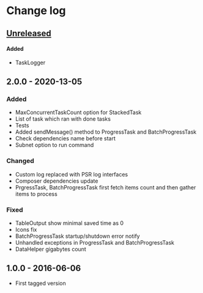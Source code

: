 # Change log

## [Unreleased][unreleased]

#### Added
- TaskLogger

## 2.0.0 - 2020-13-05
### Added
- MaxConcurrentTaskCount option for StackedTask
- List of task which ran with done tasks
- Tests
- Added sendMessage() method to ProgressTask and BatchProgressTask
- Check dependencies name before start
- Subnet option to run command

### Changed
- Custom log replaced with PSR log interfaces
- Composer dependencies update
- PrgressTask, BatchProgressTask first fetch items count and then gather items to process

### Fixed
- TableOutput show minimal saved time as 0
- Icons fix
- BatchProgressTask startup/shutdown error notify
- Unhandled exceptions in ProgressTask and BatchProgressTask
- DataHelper gigabytes count

## 1.0.0 - 2016-06-06
- First tagged version

[unreleased]: https://github.com/ricco24/parallel/compare/2.0.0...HEAD
[2.0.0]: https://github.com/ricco24/parallel/compare/1.0.0...2.0.0
[1.0.0]: https://github.com/ricco24/parallel/compare/984a8b517355aacb21db72f2750e699ddb49d280...1.0.0
